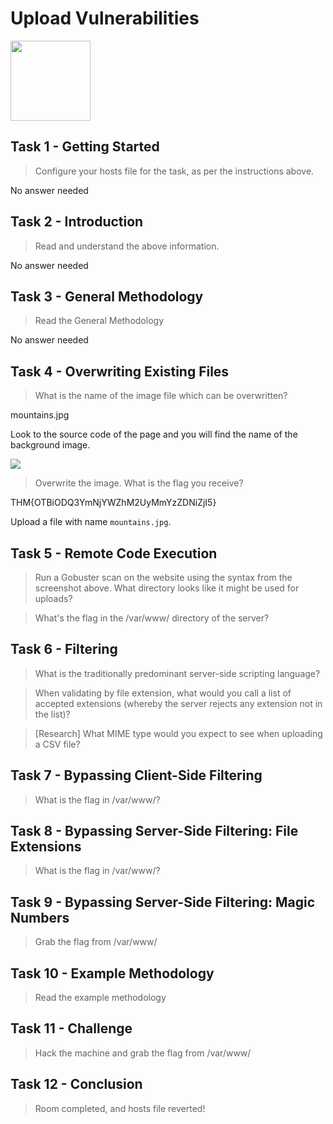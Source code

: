 # Upload Vulnerabilities

<Image src="https://tryhackme-images.s3.amazonaws.com/room-icons/5ebaa42422d2cf0aa103b2c77d02e100.png" width="128" />

## Task 1 - Getting Started

> Configure your hosts file for the task, as per the instructions above.

No answer needed

## Task 2 - Introduction

> Read and understand the above information.

No answer needed

## Task 3 - General Methodology

> Read the General Methodology

No answer needed

## Task 4 - Overwriting Existing Files

> What is the name of the image file which can be overwritten?

mountains.jpg

Look to the source code of the page and you will find the name of the background image.

<Image src="/images/writeups/thm/challenges/source.png" />

> Overwrite the image. What is the flag you receive?

THM{OTBiODQ3YmNjYWZhM2UyMmYzZDNiZjI5}

Upload a file with name `mountains.jpg`.

## Task 5 - Remote Code Execution

> Run a Gobuster scan on the website using the syntax from the screenshot above. What directory looks like it might be used for uploads?

> What's the flag in the /var/www/ directory of the server?

## Task 6 - Filtering

> What is the traditionally predominant server-side scripting language?

> When validating by file extension, what would you call a list of accepted extensions (whereby the server rejects any extension not in the list)?

> [Research] What MIME type would you expect to see when uploading a CSV file?

## Task 7 - Bypassing Client-Side Filtering

> What is the flag in /var/www/?

## Task 8 - Bypassing Server-Side Filtering: File Extensions

> What is the flag in /var/www/?

## Task 9 - Bypassing Server-Side Filtering: Magic Numbers

> Grab the flag from /var/www/

## Task 10 - Example Methodology

> Read the example methodology

## Task 11 - Challenge

> Hack the machine and grab the flag from /var/www/

## Task 12 - Conclusion

> Room completed, and hosts file reverted!
